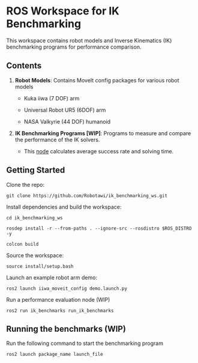 # ROS Workspace for IK Benchmarking

This workspace contains robot models and Inverse Kinematics (IK) benchmarking programs for performance comparison.

## Contents

1. **Robot Models**: Contains MoveIt config packages for various robot models
    - Kuka iiwa (7 DOF) arm

    - Universal Robot UR5 (6DOF) arm

    - NASA Valkyrie (44 DOF) humanoid

2. **IK Benchmarking Programs [WIP]**: Programs to measure and compare the performance of the IK solvers.
    - This [node](src/ik_benchmarks//src//run_ik_benchmarks.cpp) calculates average success rate and solving time.
    

## Getting Started

Clone the repo:

```
git clone https://github.com/Robotawi/ik_benchmarking_ws.git
```


Install dependencies and build the workspace:

```
cd ik_benchmarking_ws

rosdep install -r --from-paths . --ignore-src --rosdistro $ROS_DISTRO -y

colcon build
```

Source the workspace:

```
source install/setup.bash
```

Launch an example robot arm demo:

```
ros2 launch iiwa_moveit_config demo.launch.py
```

Run a performance evaluation node (WIP)

```
ros2 run ik_benchmarks run_ik_benchmarks
```


## Running the benchmarks (WIP)

Run the following command to start the benchmarking program
```
ros2 launch package_name launch_file
```

